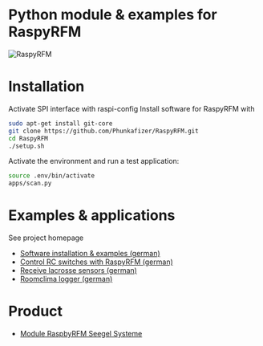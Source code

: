 # Python module & examples for RaspyRFM
![RaspyRFM](img/raspberry-rfm69-ii_6_z4.jpg?raw=true "RasyRFM")

# Installation
Activate SPI interface with raspi-config
Install software for RaspyRFM with
```sh
sudo apt-get install git-core 
git clone https://github.com/Phunkafizer/RaspyRFM.git
cd RaspyRFM
./setup.sh
```

Activate the environment and run a test application:
```sh
source .env/bin/activate
apps/scan.py
```
# Examples & applications
See project homepage
* [Software installation & examples (german)](http://www.seegel-systeme.de/2015/09/02/ein-funkmodul-fuer-den-raspberry-raspyrfm/)
* [Control RC switches with RaspyRFM (german)](https://www.seegel-systeme.de/2015/09/05/funksteckdosen-mit-dem-raspberry-pi-steuern/)
* [Receive lacrosse sensors (german)](http://www.seegel-systeme.de/2015/02/07/funkthermometer/)
* [Roomclima logger (german)](https://www.seegel-systeme.de/2021/01/11/raumklima-mit-dem-raspberry-pi-ueberwachen-oder-wann-lueften/)

# Product
* [Module RaspbyRFM Seegel Systeme](http://www.seegel-systeme.de/produkt/raspyrfm-ii/)
